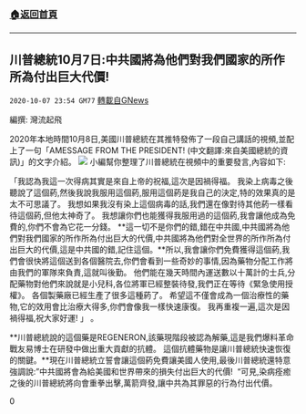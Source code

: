 ###  [:house:返回首頁](https://github.com/ourhimalayas/txt)
---

## 川普總統10月7日:中共國將為他們對我們國家的所作所為付出巨大代價!
`2020-10-07 23:54 GM77` [轉載自GNews](https://gnews.org/zh-hant/409901/)

編撰: 灣流起飛

2020年本地時間10月8日,美國川普總統在其推特發佈了一段自己講話的視頻,並配上了一句「AMESSAGE FROM THE PRESIDENT!  (中文翻譯:來自美國總統的資訊)」的文字介紹。
![]()![](https://s3.amazonaws.com/gnews-media-offload/wp-content/uploads/2020/10/07234741/%E6%88%AA%E5%B1%8F2020-10-08-%E4%B8%8A%E5%8D%8811.32.32-3.png)
小編幫你整理了川普總統在視頻中的重要發言,內容如下:

「我認為我這一次得病其實是來自上帝的祝福,這次是因禍得福。 我染上病毒之後聽說了這個葯,然後我說我服用這個葯,服用這個葯是我自己的決定,特的效果真的是太不可思議了。 我想如果我沒有染上這個病毒的話,我們還在像對待其他葯一樣看待這個葯,但他太神奇了。 我想讓你們也能獲得我服用過的這個葯,我會讓他成為免費的,你們不會為它花一分錢。 **這一切不是你們的錯,錯在中共國,中共國將為他們對我們國家的所作所為付出巨大的代價,中共國將為他們對全世界的所作所為付出巨大的代價,這是中共國的錯,記住這個。**所以,我會讓你們免費獲得這個葯,我們會很快將這個送到各個醫院去,你們會看到一些奇妙的事情,因為藥物分配工作將由我們的軍隊來負責,這就叫後勤。 他們能在幾天時間內運送數以十萬計的士兵,分配藥物對他們來說就是小兒科,各位將軍已經整裝待發,我們正在等待《緊急使用授權》。 各個製藥廠已經生產了很多這種葯了。 希望這不僅會成為一個治療性的藥物,它的效用會比治療大得多,你們會像我一樣快速康復。 我再重複一遍,這次是因禍得福,祝大家好運! 」 。

**川普總統說的這個藥是REGENERON,該藥現階段被認為解藥,這是我們爆料革命戰友易博士在研發中做出重大貢獻的抗體。 這個抗體藥物是讓川普總統快速恢復的關鍵。**現在川普總統立誓會讓這個葯免費讓美國人使用,最後川普總統還特意強調說:”中共國將會為給美國和世界帶來的損失付出巨大的代價!  “可見,染病痊癒之後的川普總統將向會重拳出擊,萬箭齊發,讓中共為其罪惡的行為付出代價。

0

